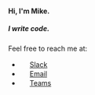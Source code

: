 #### Hi, I'm Mike.
##### I write code.

Feel free to reach me at:
- <img src="https://icon-library.com/images/slack-icon-png/slack-icon-png-21.jpg" width="16"/> [Slack](https://sncwebapps.slack.com/team/U4UVCTMJQ)
- <img src="https://icons.iconarchive.com/icons/carlosjj/microsoft-office-2013/256/Outlook-icon.png" width="16"/> [Email](mailto:miwilson@mirion.com)
- <img src="https://upload.wikimedia.org/wikipedia/commons/thumb/c/c9/Microsoft_Office_Teams_%282018%E2%80%93present%29.svg/1200px-Microsoft_Office_Teams_%282018%E2%80%93present%29.svg.png" width="16"/> [Teams](https://teams.microsoft.com/l/chat/0/0?users=miwilson@mirion.com)